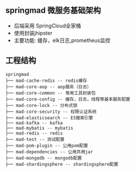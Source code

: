 ## springmad 微服务基础架构
* 后端采用 SpringCloud全家桶
* 使用封装jhipster
* 主要功能: 缓存，elk日志,prometheus监控


## 工程结构
``` 
springmad
├── mad-cache-redis -- redis缓存
├── mad-core-aop -- aop服务（日志）
├── mad-core-common -- 常用工具封装包
├── mad-core-config -- 缓存，日志，线程等基本服务配置
├── mad-core-lock -- 分布式锁
├── mad-core-security -- 权限认证系统
├── mad-elasticsearch -- ES搜索引擎
├── mad-kafka -- kafka
├── mad-mybatis -- mybatis
├── mad-redis -- redis
├── mad-test -- 测试配置
├── mad-pom-plugin -- 公用pom配置
├── mad-dependencies -- 公用共用jar
├── mad-mongodb -- mongodb配置
├── mad-shardingsphere -- shardingsphere配置
```
